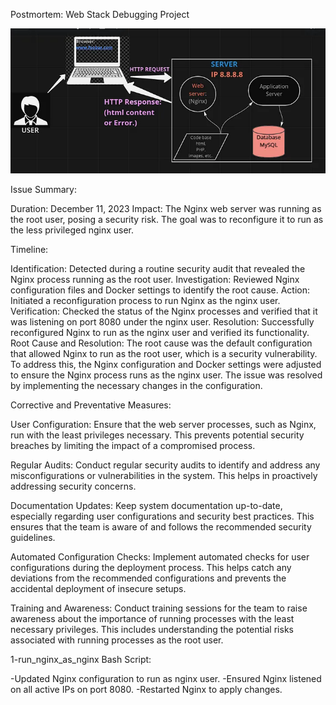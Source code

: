 
Postmortem: Web Stack Debugging Project

![my image](./nginx-image.png)

Issue Summary:

Duration: December 11, 2023
Impact: The Nginx web server was running as the root user, posing a security risk. The goal was to reconfigure it to run as the less privileged nginx user.

Timeline:

Identification: Detected during a routine security audit that revealed the Nginx process running as the root user.
Investigation: Reviewed Nginx configuration files and Docker settings to identify the root cause.
Action: Initiated a reconfiguration process to run Nginx as the nginx user.
Verification: Checked the status of the Nginx processes and verified that it was listening on port 8080 under the nginx user.
Resolution: Successfully reconfigured Nginx to run as the nginx user and verified its functionality.
Root Cause and Resolution:
The root cause was the default configuration that allowed Nginx to run as the root user, which is a security vulnerability. To address this, the Nginx configuration and Docker settings were adjusted to ensure the Nginx process runs as the nginx user. The issue was resolved by implementing the necessary changes in the configuration.

Corrective and Preventative Measures:

User Configuration: Ensure that the web server processes, such as Nginx, run with the least privileges necessary. This prevents potential security breaches by limiting the impact of a compromised process.

Regular Audits: Conduct regular security audits to identify and address any misconfigurations or vulnerabilities in the system. This helps in proactively addressing security concerns.

Documentation Updates: Keep system documentation up-to-date, especially regarding user configurations and security best practices. This ensures that the team is aware of and follows the recommended security guidelines.

Automated Configuration Checks: Implement automated checks for user configurations during the deployment process. This helps catch any deviations from the recommended configurations and prevents the accidental deployment of insecure setups.

Training and Awareness: Conduct training sessions for the team to raise awareness about the importance of running processes with the least necessary privileges. This includes understanding the potential risks associated with running processes as the root user.

1-run_nginx_as_nginx Bash Script:

-Updated Nginx configuration to run as nginx user.
-Ensured Nginx listened on all active IPs on port 8080.
-Restarted Nginx to apply changes.



                    
